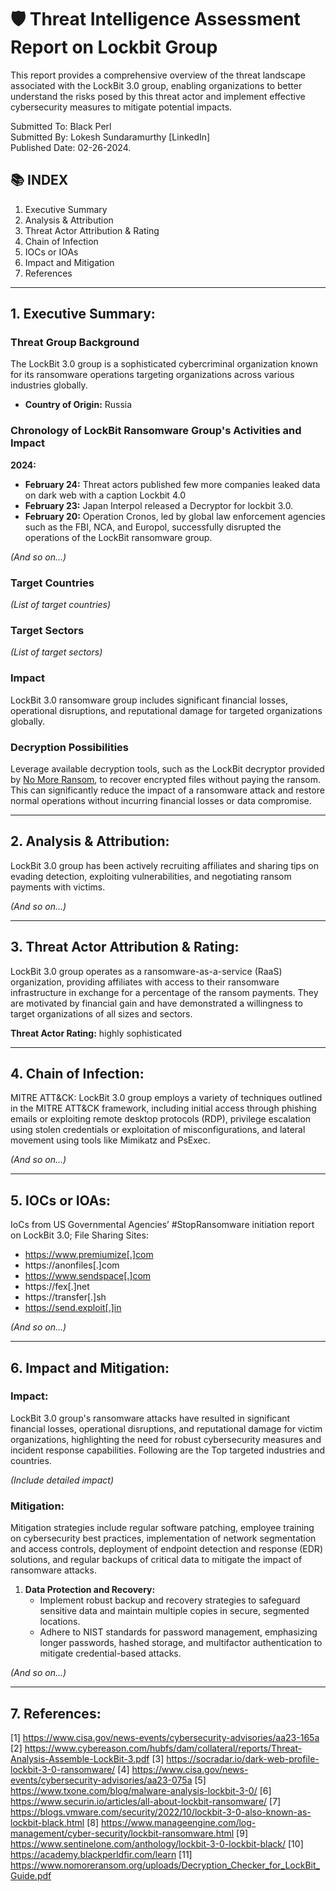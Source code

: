 # 🛡️ Threat Intelligence Assessment Report on Lockbit Group

This report provides a comprehensive overview of the threat landscape associated with the LockBit 3.0 group, enabling organizations to better understand the risks posed by this threat actor and implement effective cybersecurity measures to mitigate potential impacts.

Submitted To: Black Perl  
Submitted By: Lokesh Sundaramurthy [LinkedIn]  
Published Date: 02-26-2024.

## 📚 INDEX
1. Executive Summary 
2. Analysis & Attribution
3. Threat Actor Attribution & Rating
4. Chain of Infection
5. IOCs or IOAs
6. Impact and Mitigation
7. References

---

## 1. Executive Summary:

### Threat Group Background
The LockBit 3.0 group is a sophisticated cybercriminal organization known for its ransomware operations targeting organizations across various industries globally.

- **Country of Origin:** Russia

### Chronology of LockBit Ransomware Group's Activities and Impact
**2024:**
- **February 24:** Threat actors published few more companies leaked data on dark web with a caption Lockbit 4.0
- **February 23:** Japan Interpol released a Decryptor for lockbit 3.0.
- **February 20:** Operation Cronos, led by global law enforcement agencies such as the FBI, NCA, and Europol, successfully disrupted the operations of the LockBit ransomware group.

*(And so on...)*

### Target Countries
*(List of target countries)*

### Target Sectors
*(List of target sectors)*

### Impact
LockBit 3.0 ransomware group includes significant financial losses, operational disruptions, and reputational damage for targeted organizations globally.

### Decryption Possibilities
Leverage available decryption tools, such as the LockBit decryptor provided by [No More Ransom](https://www.nomoreransom.org/), to recover encrypted files without paying the ransom. This can significantly reduce the impact of a ransomware attack and restore normal operations without incurring financial losses or data compromise.

---

## 2. Analysis & Attribution:
LockBit 3.0 group has been actively recruiting affiliates and sharing tips on evading detection, exploiting vulnerabilities, and negotiating ransom payments with victims.

*(And so on...)*

---

## 3. Threat Actor Attribution & Rating:
LockBit 3.0 group operates as a ransomware-as-a-service (RaaS) organization, providing affiliates with access to their ransomware infrastructure in exchange for a percentage of the ransom payments. They are motivated by financial gain and have demonstrated a willingness to target organizations of all sizes and sectors.

**Threat Actor Rating:** highly sophisticated

---

## 4. Chain of Infection:
MITRE ATT&CK:
LockBit 3.0 group employs a variety of techniques outlined in the MITRE ATT&CK framework, including initial access through phishing emails or exploiting remote desktop protocols (RDP), privilege escalation using stolen credentials or exploitation of misconfigurations, and lateral movement using tools like Mimikatz and PsExec.

*(And so on...)*

---

## 5. IOCs or IOAs:
IoCs from US Governmental Agencies’ #StopRansomware initiation report on LockBit 3.0;
File Sharing Sites:
- https://www.premiumize[.]com 
- https://anonfiles[.]com 
- https://www.sendspace[.]com 
- https://fex[.]net 
- https://transfer[.]sh 
- https://send.exploit[.]in

*(And so on...)*

---

## 6. Impact and Mitigation:
### Impact:
LockBit 3.0 group's ransomware attacks have resulted in significant financial losses, operational disruptions, and reputational damage for victim organizations, highlighting the need for robust cybersecurity measures and incident response capabilities. Following are the Top targeted industries and countries.

*(Include detailed impact)*

### Mitigation:
Mitigation strategies include regular software patching, employee training on cybersecurity best practices, implementation of network segmentation and access controls, deployment of endpoint detection and response (EDR) solutions, and regular backups of critical data to mitigate the impact of ransomware attacks.

1. **Data Protection and Recovery:**
   - Implement robust backup and recovery strategies to safeguard sensitive data and maintain multiple copies in secure, segmented locations.
   - Adhere to NIST standards for password management, emphasizing longer passwords, hashed storage, and multifactor authentication to mitigate credential-based attacks.

*(And so on...)*

---

## 7. References:
[1] https://www.cisa.gov/news-events/cybersecurity-advisories/aa23-165a 
[2] https://www.cybereason.com/hubfs/dam/collateral/reports/Threat-Analysis-Assemble-LockBit-3.pdf
[3] https://socradar.io/dark-web-profile-lockbit-3-0-ransomware/
[4] https://www.cisa.gov/news-events/cybersecurity-advisories/aa23-075a
[5] https://www.txone.com/blog/malware-analysis-lockbit-3-0/
[6] https://www.securin.io/articles/all-about-lockbit-ransomware/
[7] https://blogs.vmware.com/security/2022/10/lockbit-3-0-also-known-as-lockbit-black.html
[8] https://www.manageengine.com/log-management/cyber-security/lockbit-ransomware.html
[9] https://www.sentinelone.com/anthology/lockbit-3-0-lockbit-black/
[10] https://academy.blackperldfir.com/learn 
[11] https://www.nomoreransom.org/uploads/Decryption_Checker_for_LockBit_Guide.pdf 

```
